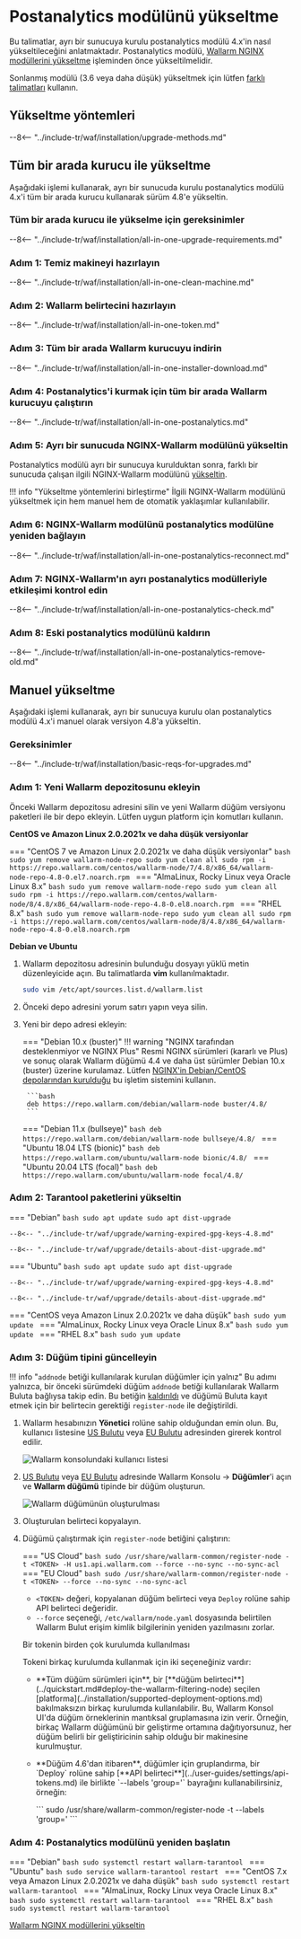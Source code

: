 [docs-module-update]:           nginx-modules.md
[img-wl-console-users]:         ../images/check-users.png 
[img-create-wallarm-node]:      ../images/user-guides/nodes/create-cloud-node.png
[img-attacks-in-interface]:     ../images/admin-guides/test-attacks-quickstart.png
[wallarm-token-types]:          ../user-guides/nodes/nodes.md#api-and-node-tokens-for-node-creation
[tarantool-status]:             ../images/tarantool-status.png
[statistics-service-all-parameters]: ../admin-en/configure-statistics-service.md
[configure-proxy-balancer-instr]:   ../admin-en/configuration-guides/access-to-wallarm-api-via-proxy.md

# Postanalytics modülünü yükseltme

Bu talimatlar, ayrı bir sunucuya kurulu postanalytics modülü 4.x'in nasıl yükseltileceğini anlatmaktadır. Postanalytics modülü, [Wallarm NGINX modüllerini yükseltme][docs-module-update] işleminden önce yükseltilmelidir.

Sonlanmış modülü (3.6 veya daha düşük) yükseltmek için lütfen [farklı talimatları](older-versions/separate-postanalytics.md) kullanın.

## Yükseltme yöntemleri

--8<-- "../include-tr/waf/installation/upgrade-methods.md"

## Tüm bir arada kurucu ile yükseltme

Aşağıdaki işlemi kullanarak, ayrı bir sunucuda kurulu postanalytics modülü 4.x'i tüm bir arada kurucu kullanarak sürüm 4.8'e yükseltin.

### Tüm bir arada kurucu ile yükselme için gereksinimler

--8<-- "../include-tr/waf/installation/all-in-one-upgrade-requirements.md"

### Adım 1: Temiz makineyi hazırlayın

--8<-- "../include-tr/waf/installation/all-in-one-clean-machine.md"

### Adım 2: Wallarm belirtecini hazırlayın

--8<-- "../include-tr/waf/installation/all-in-one-token.md"

### Adım 3: Tüm bir arada Wallarm kurucuyu indirin

--8<-- "../include-tr/waf/installation/all-in-one-installer-download.md"

### Adım 4: Postanalytics'i kurmak için tüm bir arada Wallarm kurucuyu çalıştırın

--8<-- "../include-tr/waf/installation/all-in-one-postanalytics.md"

### Adım 5: Ayrı bir sunucuda NGINX-Wallarm modülünü yükseltin

Postanalytics modülü ayrı bir sunucuya kurulduktan sonra, farklı bir sunucuda çalışan ilgili NGINX-Wallarm modülünü [yükseltin](nginx-modules.md).

!!! info "Yükseltme yöntemlerini birleştirme"
    İlgili NGINX-Wallarm modülünü yükseltmek için hem manuel hem de otomatik yaklaşımlar kullanılabilir.

### Adım 6: NGINX-Wallarm modülünü postanalytics modülüne yeniden bağlayın

--8<-- "../include-tr/waf/installation/all-in-one-postanalytics-reconnect.md"

### Adım 7: NGINX‑Wallarm'ın ayrı postanalytics modülleriyle etkileşimi kontrol edin

--8<-- "../include-tr/waf/installation/all-in-one-postanalytics-check.md"

### Adım 8: Eski postanalytics modülünü kaldırın

--8<-- "../include-tr/waf/installation/all-in-one-postanalytics-remove-old.md"

## Manuel yükseltme

Aşağıdaki işlemi kullanarak, ayrı bir sunucuya kurulu olan postanalytics modülü 4.x'i manuel olarak versiyon 4.8'a yükseltin.

### Gereksinimler

--8<-- "../include-tr/waf/installation/basic-reqs-for-upgrades.md"

### Adım 1: Yeni Wallarm depozitosunu ekleyin

Önceki Wallarm depozitosu adresini silin ve yeni Wallarm düğüm versiyonu paketleri ile bir depo ekleyin. Lütfen uygun platform için komutları kullanın.

**CentOS ve Amazon Linux 2.0.2021x ve daha düşük versiyonlar**

=== "CentOS 7 ve Amazon Linux 2.0.2021x ve daha düşük versiyonlar"
    ```bash
    sudo yum remove wallarm-node-repo
    sudo yum clean all
    sudo rpm -i https://repo.wallarm.com/centos/wallarm-node/7/4.8/x86_64/wallarm-node-repo-4.8-0.el7.noarch.rpm
    ```
=== "AlmaLinux, Rocky Linux veya Oracle Linux 8.x"
    ```bash
    sudo yum remove wallarm-node-repo
    sudo yum clean all
    sudo rpm -i https://repo.wallarm.com/centos/wallarm-node/8/4.8/x86_64/wallarm-node-repo-4.8-0.el8.noarch.rpm
    ```
=== "RHEL 8.x"
    ```bash
    sudo yum remove wallarm-node-repo
    sudo yum clean all
    sudo rpm -i https://repo.wallarm.com/centos/wallarm-node/8/4.8/x86_64/wallarm-node-repo-4.8-0.el8.noarch.rpm
    ```

**Debian ve Ubuntu**

1. Wallarm depozitosu adresinin bulunduğu dosyayı yüklü metin düzenleyicide açın. Bu talimatlarda **vim** kullanılmaktadır.

    ```bash
    sudo vim /etc/apt/sources.list.d/wallarm.list
    ```
2. Önceki depo adresini yorum satırı yapın veya silin.
3. Yeni bir depo adresi ekleyin:

    === "Debian 10.x (buster)"
        !!! warning "NGINX tarafından desteklenmiyor ve NGINX Plus"
            Resmi NGINX sürümleri (kararlı ve Plus) ve sonuç olarak Wallarm düğümü 4.4 ve daha üst sürümler Debian 10.x (buster) üzerine kurulamaz. Lütfen [NGINX'in Debian/CentOS depolarından kurulduğu](../installation/nginx/dynamic-module-from-distr.md) bu işletim sistemini kullanın.

        ```bash
        deb https://repo.wallarm.com/debian/wallarm-node buster/4.8/
        ```
    === "Debian 11.x (bullseye)"
        ```bash
        deb https://repo.wallarm.com/debian/wallarm-node bullseye/4.8/
        ```
    === "Ubuntu 18.04 LTS (bionic)"
        ```bash
        deb https://repo.wallarm.com/ubuntu/wallarm-node bionic/4.8/
        ```
    === "Ubuntu 20.04 LTS (focal)"
        ```bash
        deb https://repo.wallarm.com/ubuntu/wallarm-node focal/4.8/
        ```

### Adım 2: Tarantool paketlerini yükseltin

=== "Debian"
    ```bash
    sudo apt update
    sudo apt dist-upgrade
    ```

    --8<-- "../include-tr/waf/upgrade/warning-expired-gpg-keys-4.8.md"

    --8<-- "../include-tr/waf/upgrade/details-about-dist-upgrade.md"
=== "Ubuntu"
    ```bash
    sudo apt update
    sudo apt dist-upgrade
    ```

    --8<-- "../include-tr/waf/upgrade/warning-expired-gpg-keys-4.8.md"

    --8<-- "../include-tr/waf/upgrade/details-about-dist-upgrade.md"
=== "CentOS veya Amazon Linux 2.0.2021x ve daha düşük"
    ```bash
    sudo yum update
    ```
=== "AlmaLinux, Rocky Linux veya Oracle Linux 8.x"
    ```bash
    sudo yum update
    ```
=== "RHEL 8.x"
    ```bash
    sudo yum update
    ```

### Adım 3: Düğüm tipini güncelleyin

!!! info "`addnode` betiği kullanılarak kurulan düğümler için yalnız"
    Bu adımı yalnızca, bir önceki sürümdeki düğüm `addnode` betiği kullanılarak Wallarm Buluta bağlıysa takip edin. Bu betiğin [kaldırıldı](what-is-new.md#removal-of-the-email-password-based-node-registration) ve düğümü Buluta kayıt etmek için bir belirtecin gerektiği `register-node` ile değiştirildi.

1. Wallarm hesabınızın **Yönetici** rolüne sahip olduğundan emin olun. Bu, kullanıcı listesine  [US Bulutu](https://us1.my.wallarm.com/settings/users) veya [EU Bulutu](https://my.wallarm.com/settings/users) adresinden girerek kontrol edilir.

    ![Wallarm konsolundaki kullanıcı listesi][img-wl-console-users]
1. [US Bulutu](https://us1.my.wallarm.com/nodes) veya [EU Bulutu](https://my.wallarm.com/nodes) adresinde Wallarm Konsolu → **Düğümler**'i açın ve **Wallarm düğümü** tipinde bir düğüm oluşturun.

    ![Wallarm düğümünün oluşturulması][img-create-wallarm-node]
1. Oluşturulan belirteci kopyalayın.
1. Düğümü çalıştırmak için `register-node` betiğini çalıştırın:

    === "US Cloud"
        ``` bash
        sudo /usr/share/wallarm-common/register-node -t <TOKEN> -H us1.api.wallarm.com --force --no-sync --no-sync-acl
        ```
    === "EU Cloud"
        ``` bash
        sudo /usr/share/wallarm-common/register-node -t <TOKEN> --force --no-sync --no-sync-acl
        ```
    
    * `<TOKEN>` değeri, kopyalanan düğüm belirteci veya `Deploy` rolüne sahip API belirteci değeridir.
    * `--force` seçeneği, `/etc/wallarm/node.yaml` dosyasında belirtilen Wallarm Bulut erişim kimlik bilgilerinin yeniden yazılmasını zorlar.

    <div class="admonition info"> <p class="admonition-title">Bir tokenin birden çok kurulumda kullanılması</p> <p>Tokeni birkaç kurulumda kullanmak için iki seçeneğiniz vardır:</p> <ul><li>**Tüm düğüm sürümleri için**, bir [**düğüm belirteci**](../quickstart.md#deploy-the-wallarm-filtering-node) seçilen [platforma](../installation/supported-deployment-options.md) bakılmaksızın birkaç kurulumda kullanılabilir. Bu, Wallarm Konsol UI'da düğüm örneklerinin mantıksal gruplamasına izin verir. Örneğin, birkaç Wallarm düğümünü bir geliştirme ortamına dağıtıyorsunuz, her düğüm belirli bir geliştiricinin sahip olduğu bir makinesine kurulmuştur.</li><li><p>**Düğüm 4.6'dan itibaren**, düğümler için gruplandırma, bir `Deploy` rolüne sahip [**API belirteci**](../user-guides/settings/api-tokens.md) ile birlikte `--labels 'group=<GROUP>'` bayrağını kullanabilirsiniz, örneğin:</p>
    ```
    sudo /usr/share/wallarm-common/register-node -t <API TOKEN WITH DEPLOY ROLE> --labels 'group=<GROUP>'
    ```
    </p></li></div>

### Adım 4: Postanalytics modülünü yeniden başlatın

=== "Debian"
    ```bash
    sudo systemctl restart wallarm-tarantool
    ```
=== "Ubuntu"
    ```bash
    sudo service wallarm-tarantool restart
    ```
=== "CentOS 7.x veya Amazon Linux 2.0.2021x ve daha düşük"
    ```bash
    sudo systemctl restart wallarm-tarantool
    ```
=== "AlmaLinux, Rocky Linux veya Oracle Linux 8.x"
    ```bash
    sudo systemctl restart wallarm-tarantool
    ```
=== "RHEL 8.x"
    ```bash
    sudo systemctl restart wallarm-tarantool
    ```

[Wallarm NGINX modüllerini yükseltin][docs-module-update]